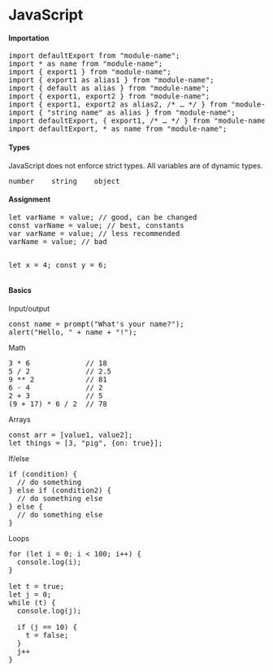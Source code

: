 <h1>JavaScript</h1>

<h4>Importation</h4>
<pre>
import defaultExport from "module-name";
import * as name from "module-name";
import { export1 } from "module-name";
import { export1 as alias1 } from "module-name";
import { default as alias } from "module-name";
import { export1, export2 } from "module-name";
import { export1, export2 as alias2, /* … */ } from "module-name";
import { "string name" as alias } from "module-name";
import defaultExport, { export1, /* … */ } from "module-name";
import defaultExport, * as name from "module-name";
</pre>

<h4>Types</h4>

JavaScript does not enforce strict types. All variables are of dynamic types.
<pre>
number    string    object
</pre>

<h4>Assignment</h4>
<pre>
let varName = value; // good, can be changed
const varName = value; // best, constants
var varName = value; // less recommended
varName = value; // bad

let x = 4;
const y = 6;
</pre>

<h4>Basics</h4>

Input/output
<pre>
const name = prompt("What's your name?");
alert("Hello, " + name + "!");
</pre>

Math
<pre>
3 * 6             // 18
5 / 2             // 2.5
9 ** 2            // 81
6 - 4             // 2
2 + 3             // 5
(9 + 17) * 6 / 2  // 78
</pre>

Arrays
<pre>
const arr = [value1, value2];
let things = [3, "pig", {on: true}];
</pre>

If/else
<pre>
if (condition) {
  // do something
} else if (condition2) {
  // do something else
} else {
  // do something else
}
</pre>

Loops
<pre>
for (let i = 0; i < 100; i++) {
  console.log(i);
}

let t = true;
let j = 0;
while (t) {
  console.log(j);

  if (j == 10) {
    t = false;
  }
  j++
}
</pre>

